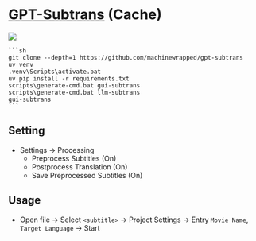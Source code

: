 # [GPT-Subtrans](https://github.com/machinewrapped/gpt-subtrans) (Cache)

![](https://img.shields.io/github/license/machinewrapped/gpt-subtrans?style=flat-square)

````{tab} From source
```sh
git clone --depth=1 https://github.com/machinewrapped/gpt-subtrans
uv venv
.venv\Scripts\activate.bat
uv pip install -r requirements.txt
scripts\generate-cmd.bat gui-subtrans
scripts\generate-cmd.bat llm-subtrans
gui-subtrans
```
````

## Setting

- Settings → Processing
	- Preprocess Subtitles (On)
	- Postprocess Translation (On)
	- Save Preprocessed Subtitles (On)

## Usage

- Open file → Select `<subtitle>` → Project Settings → Entry `Movie Name`, `Target Language` → Start